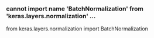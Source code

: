 ### cannot import name 'BatchNormalization' from 'keras.layers.normalization' ...

from keras.layers.normalization import BatchNormalization

